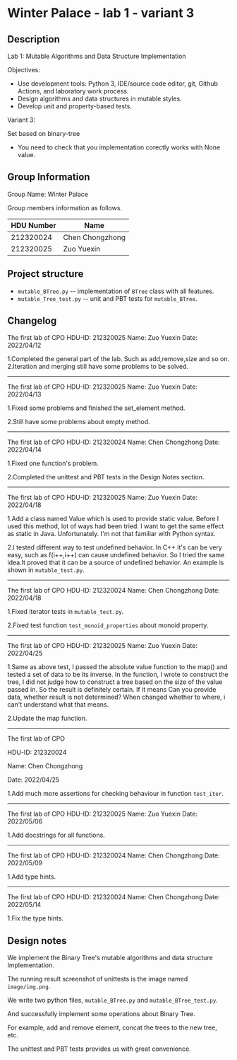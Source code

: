 # Winter Palace - lab 1 - variant 3

## Description

Lab 1: Mutable Algorithms and Data Structure Implementation

Objectives:

* Use development tools:
  Python 3, IDE/source code editor, git, Github Actions, and laboratory work process.
* Design algorithms and data structures in mutable styles.
* Develop unit and property-based tests.

Variant 3:

Set based on binary-tree

* You need to check that you implementation corectly works with None value.

## Group Information

Group Name: Winter Palace

Group members information as follows.

| HDU Number | Name            |
| ---------- | --------------- |
| 212320024  | Chen Chongzhong |
| 212320025  | Zuo Yuexin      |

## Project structure

* `mutable_BTree.py` -- implementation of `BTree` class with all features.
* `mutable_Tree_test.py` -- unit and PBT tests for `mutable_BTree`.

## Changelog

The first lab of CPO
HDU-ID: 212320025
Name: Zuo Yuexin
Date: 2022/04/12

1.Completed the general part of the lab. Such as add,remove,size and so on.
2.Iteration and merging still have some problems to be solved.

---

The first lab of CPO
HDU-ID: 212320025
Name: Zuo Yuexin
Date: 2022/04/13

1.Fixed some problems and finished the set_element method.

2.Still have some problems about empty method.

---

The first lab of CPO
HDU-ID: 212320024
Name: Chen Chongzhong
Date: 2022/04/14

1.Fixed one function's problem.

2.Completed the unittest and PBT tests in the Design Notes section.

---

The first lab of CPO
HDU-ID: 212320025
Name: Zuo Yuexin
Date: 2022/04/18

1.Add a class named Value which is used to provide static value.
Before I used this method, lot of ways had been tried.
I want to get the same effect as static in Java. Unfortunately.
I'm not that familiar with Python syntax.

2.I tested different way to test undefined behavior.
In C++ it's can be very easy, such as f(i++,i++) can cause undefined behavior.
So I tried the same idea.It proved that it can be a source of undefined behavior.
An example is shown in `mutable_test.py`.

---

The first lab of CPO
HDU-ID: 212320024
Name: Chen Chongzhong
Date: 2022/04/18

1.Fixed iterator tests in `mutable_test.py`.

2.Fixed test function `test_monoid_properties` about monoid property.

---

The first lab of CPO
HDU-ID: 212320025
Name: Zuo Yuexin
Date: 2022/04/25

1.Same as above test, I passed the absolute value function to the map() and
tested a set of data to be its inverse.
In the function, I wrote to construct the tree, I did not judge how
to construct a tree based on the size of the value passed in.
So the result is definitely certain. If it means Can you provide data, whether
result is not determined?
When changed whether to where, i can't understand what that means.

2.Update the map function.

---

The first lab of CPO

HDU-ID: 212320024

Name: Chen Chongzhong

Date: 2022/04/25

1.Add much more assertions for checking behaviour in function `test_iter`.

---

The first lab of CPO
HDU-ID: 212320025
Name: Zuo Yuexin
Date: 2022/05/06

1.Add docstrings for all functions.

---

The first lab of CPO
HDU-ID: 212320024
Name: Chen Chongzhong
Date: 2022/05/09

1.Add type hints.

---

The first lab of CPO
HDU-ID: 212320024
Name: Chen Chongzhong
Date: 2022/05/14

1.Fix the type hints.

## Design notes

We implement the Binary Tree's mutable algorithms and data structure Implementation.

The running result screenshot of unittests is the image named `image/img.png`.

We write two python files, `mutable_BTree.py` and `mutable_BTree_test.py`.

And successfully implement some operations about Binary Tree.

For example, add and remove element, concat  the trees to the new tree, etc.

The unittest and PBT tests provides us with great convenience.

